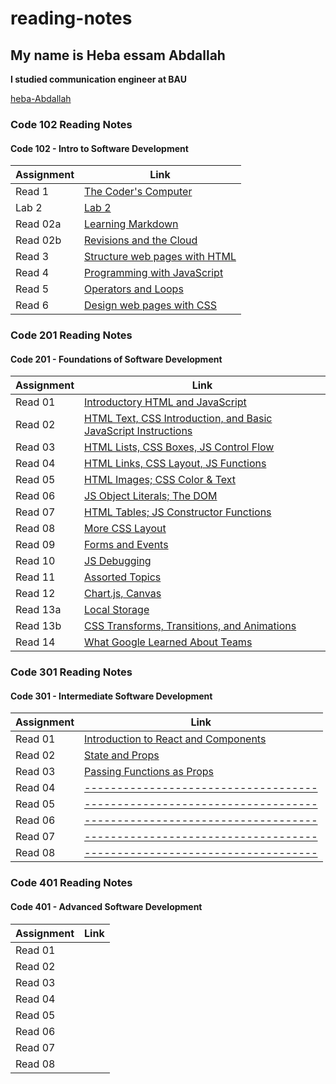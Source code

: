 # reading-notes

## My name is Heba essam Abdallah

**I studied communication engineer at BAU**

[heba-Abdallah](https://github.com/heba-Abdallah)

### Code 102 Reading Notes
#### Code 102 - Intro to Software Development

| Assignment  | Link                                          |
| ----------- | --------------------------------------------- |
| Read 1      | [The Coder's Computer](102/read1.md)          |
| Lab 2       | [Lab 2](102/lab02.md)                         |
| Read 02a    | [Learning Markdown](102/read02a.md)           |
| Read 02b    | [Revisions and the Cloud](102/read02b.md)     |
| Read 3      | [Structure web pages with HTML](102/read3.md) |
| Read 4      | [Programming with JavaScript](102/read04a.md) |
| Read 5      | [Operators and Loops](102/read05.md)          |
| Read 6      | [Design web pages with CSS](102/read06.md)    |

### Code 201 Reading Notes
#### Code 201 - Foundations of Software Development

| Assignment  | Link                                                                            |
| ----------- | ----------------------------------------------                                  |
| Read 01     | [Introductory HTML and JavaScript](201/read01.md)                               |
| Read 02     | [HTML Text, CSS Introduction, and Basic JavaScript Instructions](201/read02.md) |
| Read 03     | [HTML Lists, CSS Boxes, JS Control Flow](201/read03.md)                         |
| Read 04     | [HTML Links, CSS Layout, JS Functions](201/read04.md)                           |
| Read 05     | [HTML Images; CSS Color & Text](201/read05.md)                                  |
| Read 06     | [JS Object Literals; The DOM](201/read06.md)                                    |
| Read 07     | [HTML Tables; JS Constructor Functions](201/read07.md)                          |
| Read 08     | [More CSS Layout](201/read08.md)                                                |
| Read 09     | [Forms and Events](201/read09.md)                                               |
| Read 10     | [JS Debugging](201/read10.md)                                                   |
| Read 11     | [Assorted Topics](201/read11.md)                                                |
| Read 12     | [Chart.js, Canvas](201/read12.md)                                               |
| Read 13a    | [Local Storage](201/read13a.md)                                                 |
| Read 13b    | [CSS Transforms, Transitions, and Animations](201/read13b.md)                   |
| Read 14     | [What Google Learned About Teams](201/read14.md)                                |

### Code 301 Reading Notes
#### Code 301 - Intermediate Software Development

| Assignment  | Link                                                      |
| ----------- | ----------------------------------------------            |
| Read 01     |[Introduction to React and Components](301/read01.md)      |
| Read 02     |[State and Props](301/read02.md)                           |
| Read 03     |[Passing Functions as Props](301/read03.md)                |
| Read 04     |[------------------------------------](301/read04.md)      |
| Read 05     |[------------------------------------](301/read05.md)      |
| Read 06     |[------------------------------------](301/read06.md)      |
| Read 07     |[------------------------------------](301/read07.md)      |
| Read 08     |[------------------------------------](301/read08.md)      |

### Code 401 Reading Notes
#### Code 401 - Advanced Software Development

| Assignment  | Link                                           |
| ----------- | ---------------------------------------------- |
| Read 01     |                                                |
| Read 02     |                                                |
| Read 03     |                                                |
| Read 04     |                                                |
| Read 05     |                                                |
| Read 06     |                                                |
| Read 07     |                                                |
| Read 08     |                                                |